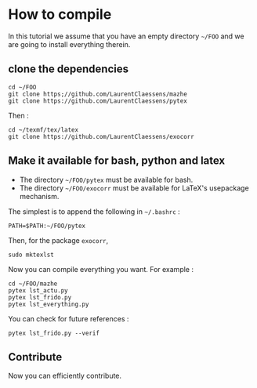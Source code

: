 # How to compile

In this tutorial we assume that you have an empty directory `~/FOO` and we are going to install everything therein.

## clone the dependencies

```
cd ~/FOO
git clone https;//github.com/LaurentClaessens/mazhe
git clone https://github.com/LaurentClaessens/pytex
```
Then :
```
cd ~/texmf/tex/latex
git clone https://github.com/LaurentClaessens/exocorr
```

## Make it available for bash, python and latex

- The directory `~/FOO/pytex` must be available for bash.
- The directory `~/FOO/exocorr` must be available for LaTeX's usepackage mechanism.

The simplest is to append the following in `~/.bashrc` :
```
PATH=$PATH:~/FOO/pytex
```

Then, for the package `exocorr`,
```
sudo mktexlst
```

Now you can compile everything you want. For example :
```
cd ~/FOO/mazhe
pytex lst_actu.py
pytex lst_frido.py
pytex lst_everything.py
```
You can check for future references :
```
pytex lst_frido.py --verif
```

## Contribute

Now you can efficiently contribute.
